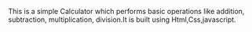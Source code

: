 This is a simple Calculator which performs basic operations like addition, subtraction, multiplication, division.It is built using Html,Css,javascript. 
